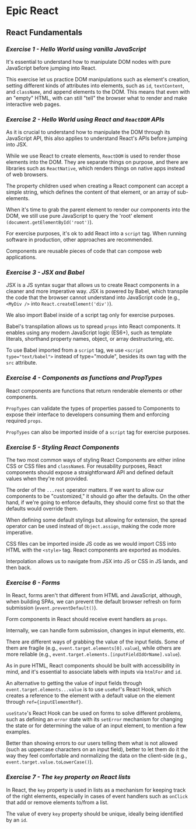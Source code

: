 # Epic React

## React Fundamentals

### _Exercise 1 - Hello World using vanilla JavaScript_

It's essential to understand how to manipulate DOM nodes with pure JavaScript before jumping into React.

This exercise let us practice DOM manipulations such as element's creation, setting different kinds of attributes into elements, such as `id`, `textContent`, and `className`, and append elements to the DOM. This means that even with an "empty" HTML, with can still "tell" the browser what to render and make interactive web pages.

### _Exercise 2 - Hello World using React and `ReactDOM` APIs_

As it is crucial to understand how to manipulate the DOM through its JavaScript API, this also applies to understand React's APIs before jumping into JSX.

While we use React to create elements, `ReactDOM` is used to render those elements into the DOM. They are separate things on purpose, and there are libraries such as `ReactNative`, which renders things on native apps instead of web browsers.

The property children used when creating a React component can accept a simple string, which defines the content of that element, or an array of sub-elements.

When it's time to grab the parent element to render our components into the DOM, we still use pure JavaScript to query the 'root' element `(document.getElementById('root')`).

For exercise purposes, it's ok to add React into a `script` tag. When running software in production, other approaches are recommended.

Components are reusable pieces of code that can compose web applications.

### _Exercise 3 - JSX and Babel_
JSX is a JS syntax sugar that allows us to create React components in a cleaner and more imperative way. JSX is powered by Babel, which transpile the code that the browser cannot understand into JavaScript code (e.g., `<MyDiv />` into `React.createElement('div')`).

We also import Babel inside of a script tag only for exercise purposes.

Babel's transpilation allows us to spread `props` into React components. It enables using any modern JavaScript logic (ES6+), such as template literals, shorthand property names, object, or array destructuring, etc.

To use Babel imported from a `script` tag, we use `<script type="text/babel">` instead of type="module", besides its own tag with the `src` attribute.

### _Exercise 4 - Components as functions and PropTypes_

React components are functions that return renderable elements or other components.

`PropTypes` can validate the types of properties passed to Components to expose their interface to developers consuming them and enforcing required `props`.

`PropTypes` can also be imported inside of a `script` tag for exercise purposes.

### _Exercise 5 - Styling React Components_

The two most common ways of styling React Components are either inline CSS or CSS files and `className`s.
For reusability purposes, React components should expose a straightforward API and defined default values when they're not provided.

The order of the `...rest` operator matters. If we want to allow our components to be "customized," it should go after the defaults. On the other hand, if we're going to enforce defaults, they should come first so that the defaults would override them.

When defining some default stylings but allowing for extension, the spread operator can be used instead of `Object.assign`, making the code more imperative.

CSS files can be imported inside JS code as we would import CSS into HTML with the `<style>` tag.
React components are exported as modules.

Interpolation allows us to navigate from JSX into JS or CSS in JS lands, and then back.

### _Exercise 6 - Forms_

In React, forms aren't that different from HTML and JavaScript, although, when building SPAs, we can prevent the default browser refresh on form submission (`event.preventDefault()`).

Form components in React should receive event handlers as `props`.

Internally, we can handle form submission, changes in input elements, etc.

There are different ways of grabbing the value of the input fields. Some of them are fragile (e.g., `event.target.elements[0].value`), while others are more reliable (e.g., `event.target.elements.[inputFieldIdOrName].value`).

As in pure HTML, React components should be built with accessibility in mind, and it's essential to associate labels with inputs via `htmlFor` and `id`.

An alternative to getting the value of input fields through `event.target.elements...value` is to use `useRef`'s React Hook, which creates a reference to the element with a default value on the element through `ref={inputElementRef}`.

`useState`'s React Hook can be used on forms to solve different problems, such as defining an `error` state with its `setError` mechanism for changing the state or for determining the value of an input element, to mention a few examples.

Better than showing errors to our users telling them what is not allowed (such as uppercase characters on an input field), better to let them do it the way they feel comfortable and normalizing the data on the client-side (e.g., `event.target.value.toLowerCase()`).

### _Exercise 7 - The `key` property on React lists_

In React, the `key` property is used in lists as a mechanism for keeping track of the right elements, especially in cases of event handlers such as `onClick` that add or remove elements to/from a list.

The value of every `key` property should be unique, ideally being identified by an `id`.
